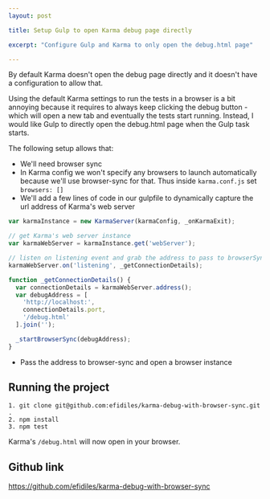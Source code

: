 ```yaml
---
layout: post

title: Setup Gulp to open Karma debug page directly

excerpt: "Configure Gulp and Karma to only open the debug.html page"

---
```


By default Karma doesn't open the debug page directly and it doesn't have a
configuration to allow that.

Using the default Karma settings to run the tests in a browser is a bit annoying because it requires to always keep clicking the debug button - which will open a new tab and eventually the tests start running. Instead, I would like Gulp to directly open the debug.html page when the Gulp task starts.

The following setup allows that:

- We'll need browser sync
- In Karma config we won't specify any browsers to launch automatically because we'll use browser-sync for that.
Thus inside `karma.conf.js` set `browsers: []`
- We'll add a few lines of code in our gulpfile to dynamically capture the url address of Karma's web server

```js
var karmaInstance = new KarmaServer(karmaConfig, _onKarmaExit);

// get Karma's web server instance
var karmaWebServer = karmaInstance.get('webServer');

// listen on listening event and grab the address to pass to browserSync
karmaWebServer.on('listening', _getConnectionDetails);

function _getConnectionDetails() {
  var connectionDetails = karmaWebServer.address();
  var debugAddress = [
    'http://localhost:',
    connectionDetails.port,
    '/debug.html'
  ].join('');

  _startBrowserSync(debugAddress);
}
```

- Pass the address to browser-sync and open a browser instance

## Running the project

```shell
1. git clone git@github.com:efidiles/karma-debug-with-browser-sync.git .
2. npm install
3. npm test
```

Karma's `/debug.html` will now open in your browser.

## Github link
<a href="https://github.com/efidiles/karma-debug-with-browser-sync" target="_blank">https://github.com/efidiles/karma-debug-with-browser-sync</a>
